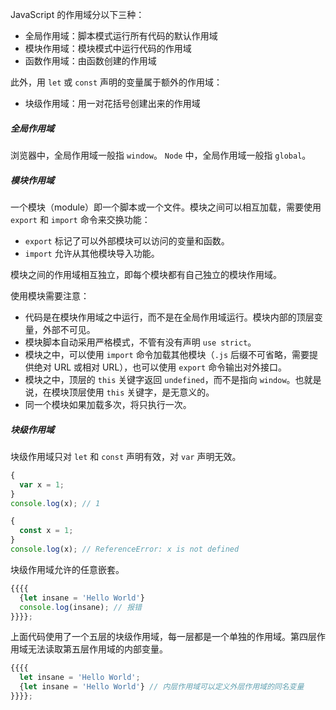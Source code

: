 JavaScript 的作用域分以下三种：

-   全局作用域：脚本模式运行所有代码的默认作用域
-   模块作用域：模块模式中运行代码的作用域
-   函数作用域：由函数创建的作用域

此外，用 `let` 或 `const` 声明的变量属于额外的作用域：

-   块级作用域：用一对花括号创建出来的作用域


##### 全局作用域

浏览器中，全局作用域一般指 `window`。
`Node` 中，全局作用域一般指 `global`。


##### 模块作用域

一个模块（module）即一个脚本或一个文件。模块之间可以相互加载，需要使用 `export` 和 `import` 命令来交换功能：

-   `export` 标记了可以外部模块可以访问的变量和函数。
-   `import` 允许从其他模块导入功能。

模块之间的作用域相互独立，即每个模块都有自己独立的模块作用域。

使用模块需要注意：

-   代码是在模块作用域之中运行，而不是在全局作用域运行。模块内部的顶层变量，外部不可见。
-   模块脚本自动采用严格模式，不管有没有声明 `use strict`。
-   模块之中，可以使用 `import` 命令加载其他模块（`.js` 后缀不可省略，需要提供绝对 URL 或相对 URL），也可以使用 `export` 命令输出对外接口。
-   模块之中，顶层的 `this` 关键字返回 `undefined`，而不是指向 `window`。也就是说，在模块顶层使用 `this` 关键字，是无意义的。
-   同一个模块如果加载多次，将只执行一次。


##### 块级作用域

块级作用域只对 `let` 和 `const` 声明有效，对 `var` 声明无效。

``` js
{
  var x = 1;
}
console.log(x); // 1

{
  const x = 1;
}
console.log(x); // ReferenceError: x is not defined
```

块级作用域允许的任意嵌套。

```js
{{{{
  {let insane = 'Hello World'}
  console.log(insane); // 报错
}}}};
```

上面代码使用了一个五层的块级作用域，每一层都是一个单独的作用域。第四层作用域无法读取第五层作用域的内部变量。

```js
{{{{
  let insane = 'Hello World';
  {let insane = 'Hello World'} // 内层作用域可以定义外层作用域的同名变量
}}}};
```
